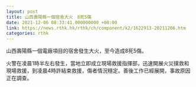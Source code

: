 ```yaml
---
layout: post
title: 山西壽陽縣一個宿舍大火　8死5傷
date: 2021-12-06 08:33:41.000000000 +08:00
link: https://news.rthk.hk/rthk/ch/component/k2/1622913-20211206.htm
categories: rthk
---
```


山西壽陽縣一個電廠項目的宿舍發生大火，至今造成8死5傷。

火警在凌晨1時半左右發生，當地立即成立現場救援指揮部，迅速開展火災撲救和現場救援，到凌晨4時許結束救援，傷者情況穩定。善後工作已經展開，事故原因正在調查。
